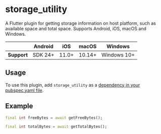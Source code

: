 # storage_utility
<?code-excerpt path-base="example/lib"?>

A Flutter plugin for getting storage information on host platform, such as available space and total space.
Supports Android, iOS, macOS and Windows.

|             | Android | iOS   | macOS  | Windows     |
|-------------|---------|-------|--------|-------------|
| **Support** | SDK 24+ | 11.0+ | 10.14+ | Windows 10+ |

## Usage

To use this plugin, add `storage_utility` as a [dependency in your pubspec.yaml file](https://flutter.dev/docs/development/platform-integration/platform-channels).

## Example
<?code-excerpt "readme_excerpts.dart (Example)"?>
```dart
final int freeBytes = await getFreeBytes();

final int totalBytes = await getTotalBytes();
```
